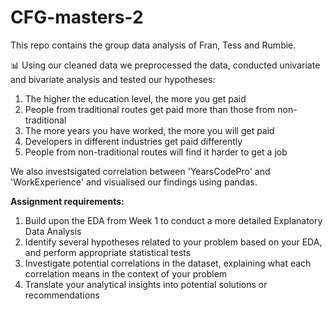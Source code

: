 # CFG-masters-2
This repo contains the group data analysis of Fran, Tess and Rumbie.

📊 Using our cleaned data we preprocessed the data, conducted univariate and bivariate analysis and tested our hypotheses:
1. The higher the education level, the more you get paid
2. People from traditional routes get paid more than those from non-traditional
3. The more years you have worked, the more you will get paid
4. Developers in different industries get paid differently
5. People from non-traditional routes will find it harder to get a job

We also investsigated correlation between 'YearsCodePro' and 'WorkExperience' and visualised our findings using pandas.

**Assignment requirements:**
1. Build upon the EDA from Week 1 to conduct a more detailed Explanatory Data
Analysis
2. Identify several hypotheses related to your problem based on your EDA, and
perform appropriate statistical tests
3. Investigate potential correlations in the dataset, explaining what each correlation
means in the context of your problem
4. Translate your analytical insights into potential solutions or recommendations

